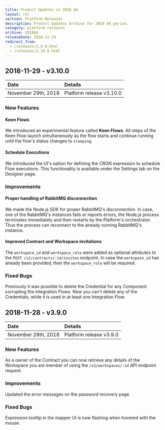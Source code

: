 ```yaml
---
title: Product Updates in 2018 Q4
layout: rel
section: Platform Releases
description: Product Updates Archive for 2018 Q4 period.
category: platform-releases
archive: 2018Q4
releaseDate: 2018-11-29
redirect_from:
  - /releases/3.9.0.html
  - /releases/3.10.0.html
---
```


## 2018-11-29 - v3.10.0

| Date | Details |
| :--- | :--- |
| November 29th, 2018 | Platform release v3.10.0 |

### New Features

#### Keen Flows

We introduced an experimental feature called **Keen Flows**. All steps of the
Keen Flow launch simultaneously as the flow starts and continue running until
the flow's status changes to `sleeping`.

#### Schedule Executions

We introduced the UI's option for defining the CRON expression to schedule Flow
executions. This functionality is available under the Settings tab on the Designer
page.

### Improvements

#### Proper handling of RabbitMQ disconnection

We made the Node.js SDK for proper RabbitMQ's disconnection. In case, one of the
RabbitMQ's instances fails or reports errors, the Node.js process terminates
immediately and then restarts by the Platform's orchestrator. Thus the process
can reconnect to the already running RabbitMQ's instance.

#### Improved Contract and Workspace invitations

The `workspace_id` and `workspace_role` were added as optional attributes to the
`POST /v2/contracts/:id/invites` endpoint. In case the `workspace_id` has already
been provided, then the `workspace_role` will be required.

### Fixed Bugs

Previously it was possible to delete the Credential for any Component corrupting the
integration Flows. Now you can't delete any of the Credentials, while it is used
in at least one Integration Flow.


## 2018-11-28 - v3.9.0

| Date | Details |
| :--- | :--- |
| November 28th, 2018 | Platform release v3.9.0 |

### New Features

As a owner of the Contract you can now retrieve any details of the Workspace you
are member of using the `/v2/workspaces/:id` API endpoint request.

### Improvements

Updated the error messages on the password recovery page.

### Fixed Bugs

Expression tooltip in the mapper UI is now flashing when hovered with the mouse.

